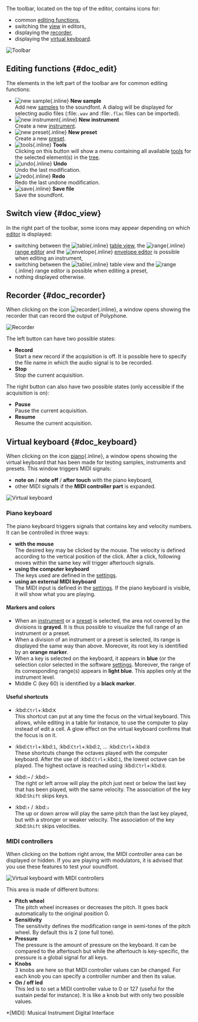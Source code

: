 The toolbar, located on the top of the editor, contains icons for:

* common [editing functions](#doc_edit),
* switching the [view](#doc_view) in editors,
* displaying the [recorder](#doc_recorder),
* displaying the [virtual keyboard](#doc_keyboard).


![Toolbar](images/toolbar.png "Toolbar")


## Editing functions {#doc_edit}


The elements in the left part of the toolbar are for common editing functions:

* ![new sample](images/toolbar_sample.png "new sample"){.inline} **New sample**\
  Add new [samples](manual/soundfont-editor/editing-pages/sample-editor.md) to the soundfont.
  A dialog will be displayed for selecting audio files (:file:`.wav` and :file:`.flac` files can be imported).
* ![new instrument](images/toolbar_instrument.png "new instrument"){.inline} **New instrument**\
  Create a new [instrument](manual/soundfont-editor/editing-pages/instrument-editor.md).
* ![new preset](images/toolbar_preset.png "new preset"){.inline} **New preset**\
  Create a new [preset](manual/soundfont-editor/editing-pages/preset-editor.md).
* ![tools](images/toolbar_toolbox.png "tools"){.inline} **Tools**\
  Clicking on this button will show a menu containing all available [tools](manual/soundfont-editor/tools/index.md) for the selected element(s) in the [tree](manual/soundfont-editor/tree.md).
* ![undo](images/toolbar_undo.png "undo"){.inline} **Undo**\
  Undo the last modification.
* ![redo](images/toolbar_redo.png "redo"){.inline} **Redo**\
  Redo the last undone modification.
* ![save](images/toolbar_save.png "save"){.inline} **Save file**\
  Save the soundfont.


## Switch view {#doc_view}


In the right part of the toolbar, some icons may appear depending on which [editor](manual/soundfont-editor/editing-pages/index.md) is displayed:

* switching between the ![table](images/toolbar_table.png "table"){.inline} [table view](manual/soundfont-editor/editing-pages/instrument-editor.md#doc_table), the ![range](images/toolbar_range.png "range"){.inline} [range editor](manual/soundfont-editor/editing-pages/instrument-editor.md#doc_range) and the ![envelope](images/toolbar_adsr.png "envelope"){.inline} [envelope editor](manual/soundfont-editor/editing-pages/instrument-editor.md#doc_envelope) is possible when editing an instrument,
* switching between the ![table](images/toolbar_table.png "table"){.inline} table view and the ![range](images/toolbar_range.png "range"){.inline} range editor is possible when editing a preset,
* nothing displayed otherwise.


## Recorder {#doc_recorder}


When clicking on the icon ![recorder](images/toolbar_recorder.png "recorder"){.inline}, a window opens showing the recorder that can record the output of Polyphone.


![Recorder](images/recorder.png "Recorder")


The left button can have two possible states:

* **Record**\
  Start a new record if the acquisition is off.
  It is possible here to specify the file name in which the audio signal is to be recorded.
* **Stop**\
  Stop the current acquisition.

The right button can also have two possible states (only accessible if the acquisition is on):

* **Pause**\
  Pause the current acquisition.
* **Resume**\
  Resume the current acquisition.


## Virtual keyboard {#doc_keyboard}


When clicking on the icon [piano](images/toolbar_piano.png "piano"){.inline}, a window opens showing the virtual keyboard that has been made for testing samples, instruments and presets.
This window triggers MIDI signals:

* **note on** / **note off** / **after touch** with the piano keyboard,
* other MIDI signals if the **MIDI controller part** is expanded.


![Virtual keyboard](images/virtual_keyboard.png "Virtual keyboard")


### Piano keyboard


The piano keyboard triggers signals that contains key and velocity numbers.
It can be controlled in three ways:

* **with the mouse**\
  The desired key may be clicked by the mouse.
  The velocity is defined according to the vertical position of the click.
  After a click, following moves within the same key will trigger aftertouch signals.
* **using the computer keyboard**\
  The keys used are defined in the [settings](manual/settings.md#doc_keyboard).
* **using an external MIDI keyboard**\
  The MIDI input is defined in the [settings](manual/settings.md#doc_general).
  If the piano keyboard is visible, it will show what you are playing.


#### Markers and colors


* When an [instrument](manual/soundfont-editor/editing-pages/instrument-editor.md) or a [preset](manual/soundfont-editor/editing-pages/preset-editor.md) is selected, the area not covered by the divisions is **grayed**.
  It is thus possible to visualize the full range of an instrument or a preset.
* When a division of an instrument or a preset is selected, its range is displayed the same way than above.
  Moreover, its root key is identified by an **orange marker**.
* When a key is selected on the keyboard, it appears in **blue** (or the selection color selected in the software [settings](manual/settings.md#doc_interface).
  Moreover, the range of its corresponding range(s) appears in **light blue**.
  This applies only at the instrument level.
* Middle C (key 60) is identified by a **black marker**.


#### Useful shortcuts


* :kbd:`Ctrl`+:kbd:`K`\
  This shortcut can put at any time the focus on the virtual keyboard.
  This allows, while editing in a table for instance, to use the computer to play instead of edit a cell.
  A glow effect on the virtual keyboard confirms that the focus is on it.

* :kbd:`Ctrl`+:kbd:`1`, :kbd:`Ctrl`+:kbd:`2`, … :kbd:`Ctrl`+:kbd:`8`\
  These shortcuts change the octaves played with the computer keyboard.
  After the use of :kbd:`Ctrl`+:kbd:`1`, the lowest octave can be played.
  The highest octave is reached using :kbd:`Ctrl`+:kbd:`8`.

* :kbd:`→` / :kbd:`←`\
  The right or left arrow will play the pitch just next or below the last key that has been played, with the same velocity.
  The association of the key :kbd:`Shift` skips keys.

* :kbd:`↑` / :kbd:`↓`\
  The up or down arrow will play the same pitch than the last key played, but with a stronger or weaker velocity.
  The association of the key :kbd:`Shift` skips velocities.


### MIDI controllers


When clicking on the bottom right arrow, the MIDI controller area can be displayed or hidden.
If you are playing with modulators, it is advised that you use these features to test your soundfont.


![Virtual keyboard with MIDI controllers](images/virtual_keyboard_2.png "Virtual keyboard with MIDI controllers")


This area is made of different buttons:

* **Pitch wheel**\
  The pitch wheel increases or decreases the pitch.
  It goes back automatically to the original position 0.
* **Sensitivity**\
  The sensitivity defines the modification range in semi-tones of the pitch wheel.
  By default this is 2 (one full tone).
* **Pressure**\
  The pressure is the amount of pressure on the keyboard.
  It can be compared to the aftertouch but while the aftertouch is key-specific, the pressure is a global signal for all keys.
* **Knobs**\
  3 knobs are here so that MIDI controller values can be changed.
  For each knob you can specify a controller number and then its value.
* **On / off led**\
  This led is to set a MIDI controller value to 0 or 127 (useful for the sustain pedal for instance).
  It is like a knob but with only two possible values.



*[MIDI]: Musical Instrument Digital Interface